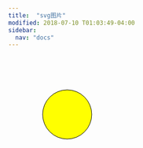 ```yaml
---
title:  "svg图片"
modified: 2018-07-10 T01:03:49-04:00
sidebar:
  nav: "docs"
---
```


<svg width="200px" height="200px">
    <circle r="50" cx="120" cy="120" fill="yellow" stroke="black">
        <animate attributeName="r" from="40" to="80" dur="0.5s" begin="mouseover" fill="yellow" class="magnify"/>
        <animate attributeName="r" from="80" to="40" dur="0.5s" begin="mouseout" fill="yellow" class="shrink"/>
    </circle>
  <g
     inkscape:label="Layer 1"
     inkscape:groupmode="layer"
     id="layer1">
    <ellipse
       id="path10"
       cx="644.3869"
       cy="654.50298"
       rx="160.82143"
       ry="160.444444"
       style="stroke-width:0.26458332;fill:#ffd42a" />
  </g>
</svg>